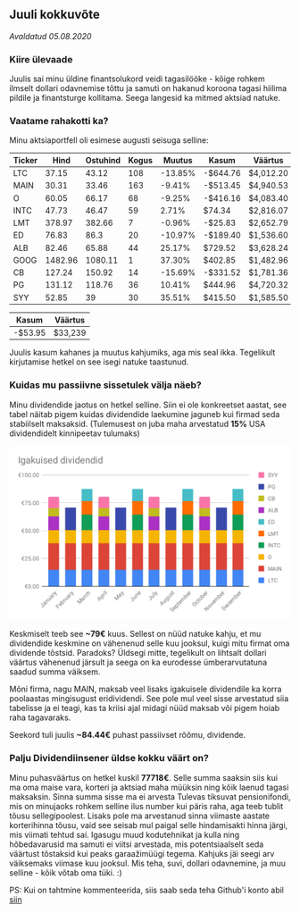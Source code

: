 ## Juuli kokkuvõte
_Avaldatud 05.08.2020_

### Kiire ülevaade

Juulis sai minu üldine finantsolukord veidi tagasilööke - kõige rohkem ilmselt dollari odavnemise tõttu ja 
samuti on hakanud koroona tagasi hiilima pildile ja finantsturge kollitama. Seega langesid ka mitmed aktsiad
natuke.

### Vaatame rahakotti ka?
Minu aktsiaportfell oli esimese augusti seisuga selline:

| Ticker | Hind | Ostuhind | Kogus| Muutus | Kasum   | Väärtus   |
|------|---------|----------|------|-----|----------|--------------|
| LTC  | 37.15   | 43.12          | 108      | -13.85%        | -$644.76    | $4,012.20  |
| MAIN | 30.31   | 33.46          | 163      | -9.41%         | -$513.45    | $4,940.53  |
| O    | 60.05   | 66.17          | 68       | -9.25%         | -$416.16    | $4,083.40  |
| INTC | 47.73   | 46.47          | 59       | 2.71%          | $74.34      | $2,816.07  |
| LMT  | 378.97  | 382.66         | 7        | -0.96%         | -$25.83     | $2,652.79  |
| ED   | 76.83   | 86.3           | 20       | -10.97%        | -$189.40    | $1,536.60  |
| ALB  | 82.46   | 65.88          | 44       | 25.17%         | $729.52     | $3,628.24  |
| GOOG | 1482.96 | 1080.11        | 1        | 37.30%         | $402.85     | $1,482.96  |
| CB   | 127.24  | 150.92         | 14       | -15.69%        | -$331.52    | $1,781.36  |
| PG   | 131.12  | 118.76         | 36       | 10.41%         | $444.96     | $4,720.32  |
| SYY  | 52.85   | 39             | 30       | 35.51%         | $415.50     | $1,585.50  |

| Kasum | Väärtus |
| ----- | ------- |
| -$53.95  | $33,239 |

Juulis kasum kahanes ja muutus kahjumiks, aga mis seal ikka. Tegelikult kirjutamise hetkel on see isegi natuke taastunud.


### Kuidas mu passiivne sissetulek välja näeb?

Minu dividendide jaotus on hetkel selline. Siin ei ole konkreetset aastat, see tabel näitab pigem kuidas dividendide 
laekumine jaguneb kui firmad seda stabiilselt maksaksid. (Tulemusest on juba maha arvestatud **15%** USA dividendidelt kinnipeetav tulumaks)

![Laekuvad dividendid kuus](./dividendijaotus.svg?sanitize=true)

Keskmiselt teeb see **~79€** kuus. Sellest on nüüd natuke kahju, et mu dividendide keskmine on vähenenud selle kuu jooksul,
kuigi mitu firmat oma dividende tõstsid. Paradoks? Üldsegi mitte, tegelikult on lihtsalt dollari väärtus vähenenud järsult 
ja seega on ka eurodesse ümberarvutatuna saadud summa väiksem.  
 
Mõni firma, nagu MAIN, maksab veel lisaks igakuisele dividendile ka korra poolaastas mingisugust eridividendi. 
See pole mul veel sisse arvestatud siia tabelisse ja ei teagi, 
kas ta kriisi ajal midagi nüüd maksab või pigem hoiab raha tagavaraks.

Seekord tuli juulis **~84.44€** puhast passiivset rõõmu, dividende.

### Palju Dividendiinsener üldse kokku väärt on?

Minu puhasväärtus on hetkel kuskil **77718€**. Selle summa saaksin siis kui ma oma maise vara, korteri ja aktsiad maha 
müüksin ning kõik laenud tagasi maksaksin. Sinna summa sisse ma ei arvesta Tulevas tiksuvat pensionifondi,
mis on minujaoks rohkem selline ilus number kui päris raha, aga teeb tublit tõusu sellegipoolest. Lisaks pole ma 
arvestanud sinna viimaste aastate korterihinna tõusu, vaid see seisab mul paigal selle hindamisakti hinna järgi, 
mis viimati tehtud sai. Igasugu muud kodutehnikat ja kulla ning hõbedavarusid ma samuti ei viitsi arvestada, 
mis potentsiaalselt seda väärtust tõstaksid kui peaks garaažimüügi tegema. Kahjuks jäi seegi
arv väiksemaks viimase kuu jooksul. Mis teha, suvi, dollari odavnemine, ja muu selline - kõik võtab oma tüki. :)

PS: Kui on tahtmine kommenteerida, siis saab seda teha Github'i konto abil [siin](https://github.com/dividendiinsener/blog/issues/10)
